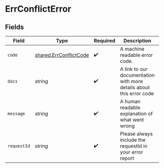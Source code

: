 # ErrConflictError


## Fields

| Field                                                                   | Type                                                                    | Required                                                                | Description                                                             | Example                                                                 |
| ----------------------------------------------------------------------- | ----------------------------------------------------------------------- | ----------------------------------------------------------------------- | ----------------------------------------------------------------------- | ----------------------------------------------------------------------- |
| `code`                                                                  | [shared.ErrConflictCode](../../../sdk/models/shared/errconflictcode.md) | :heavy_check_mark:                                                      | A machine readable error code.                                          | CONFLICT                                                                |
| `docs`                                                                  | *string*                                                                | :heavy_check_mark:                                                      | A link to our documentation with more details about this error code     | https://unkey.dev/docs/api-reference/errors/code/CONFLICT               |
| `message`                                                               | *string*                                                                | :heavy_check_mark:                                                      | A human readable explanation of what went wrong                         |                                                                         |
| `requestId`                                                             | *string*                                                                | :heavy_check_mark:                                                      | Please always include the requestId in your error report                | req_1234                                                                |